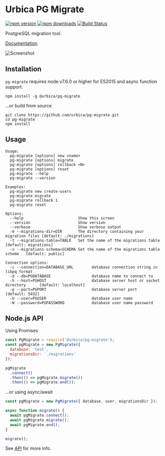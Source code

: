 # Urbica PG Migrate

[![npm version](https://img.shields.io/npm/v/@urbica/pg-migrate.svg)](https://www.npmjs.com/package/@urbica/pg-migrate)
[![npm downloads](https://img.shields.io/npm/dt/@urbica/pg-migrate.svg)](https://www.npmjs.com/package/@urbica/pg-migrate)
[![Build Status](https://travis-ci.org/urbica/pg-migrate.svg?branch=master)](https://travis-ci.org/urbica/pg-migrate)

PostgreSQL migration tool.

[Documentation](https://urbica.github.io/pg-migrate/).

![Screenshot](https://raw.githubusercontent.com/urbica/pg-migrate/master/screenshot.png)

## Installation

`pg-migrate` requires node v7.6.0 or higher for ES2015 and async function support.

```shell
npm install -g @urbica/pg-migrate
```

...or build from source

```shell
git clone https://github.com/urbica/pg-migrate.git
cd pg-migrate
npm install
```

## Usage

```shell
Usage:
  pg-migrate [options] new <name>
  pg-migrate [options] migrate
  pg-migrate [options] rollback <N>
  pg-migrate [options] reset
  pg-migrate --help
  pg-migrate --version

Examples:
  pg-migrate new create-users
  pg-migrate migrate
  pg-migrate rollback 1
  pg-migrate reset

Options:
  --help                        Show this screen
  --version                     Show version
  --verbose                     Show verbose output
  -m --migrations-dir=DIR       The directory containing your migration files [default: ./migrations]
  -t --migrations-table=TABLE   Set the name of the migrations table          [default: migrations]
  -s --migrations-schema=SCHEMA Set the name of the migrations table scheme   [default: public]

Connection options:
  -c --connection=DATABASE_URL        database connection string in libpq format
  -d --db=PGDATABASE                  database name to connect to
  -h --host=PGHOST                    database server host or socket directory      [default: localhost]
  -p --port=PGPORT                    database server port                          [default: 5432]
  -U --user=PGUSER                    database user name
  -W --password=PGPASSWORD            database user name password
```

## Node.js API

Using Promises

```js
const PgMigrate = require('@urbica/pg-migrate');
const pgMigrate = new PgMigrate({
  database: 'test',
  migrationsDir: './migrations'
});

pgMigrate
  .connect()
  .then(() => pgMigrate.migrate())
  .then(() => pgMigrate.end());
```

...or using async/await

```js
const pgMigrate = new PgMigrate({ database, user, migrationsDir });

async function migrate() {
  await pgMigrate.connect();
  await pgMigrate.migrate();
  await pgMigrate.end();
}

migrate();
```

See [API](https://urbica.github.io/pg-migrate/) for more info.
